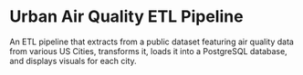 # Urban Air Quality ETL Pipeline
An ETL pipeline that extracts from a public dataset featuring air quality data from various US Cities, transforms it, loads it into a PostgreSQL database, and displays visuals for each city.
